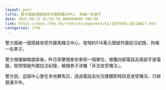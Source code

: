 ```yaml
---
layout: post
title: 警方搗破懷疑收受外圍馬賭注中心　拘捕一名男子
date: 2021-06-27 01:02:54.000000000 +08:00
link: https://news.rthk.hk/rthk/ch/component/k2/1597858-20210627.htm
categories: rthk
---
```


警方搗破一個懷疑收受外圍馬賭注中心，發現約514萬元懷疑外圍投注紀錄，拘捕一名男子。

警方根據線報調查後，昨日突擊搜查安泰邨一個單位，檢獲四部電話及兩部手提電腦，發現懷疑外圍投注紀錄，被捕男子涉嫌「非法收受賭注」。

警方說，這個中心會在本地賽馬日，透過電話及社交媒體即時訊息收受賭注，已經營運半年。

